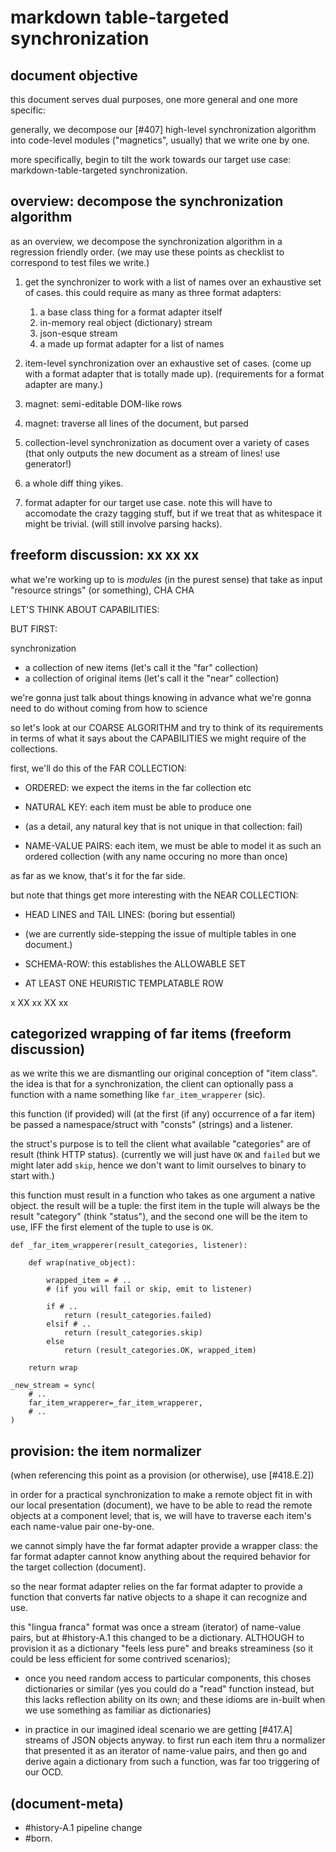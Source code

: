 # markdown table-targeted synchronization

## document objective

this document serves dual purposes, one more general and one more specific:

generally, we decompose our [#407] high-level synchronization algorithm
into code-level modules ("magnetics", usually) that we write one by one.

more specifically, begin to tilt the work towards our target use case:
markdown-table-targeted synchronization.




## overview: decompose the synchronization algorithm

as an overview, we decompose the synchronization algorithm in a regression
friendly order. (we may use these points as checklist to correspond to test
files we write.)

1. get the synchronizer to work with a list of names over an exhaustive
   set of cases. this could require as many as three format adapters:
   1. a base class thing for a format adapter itself
   1. in-memory real object (dictionary) stream
   1. json-esque stream
   1. a made up format adapter for a list of names

1. item-level synchronization over an exhaustive set of cases. (come up
   with a format adapter that is totally made up). (requirements for a
   format adapter are many.)

1. magnet: semi-editable DOM-like rows

1. magnet: traverse all lines of the document, but parsed

1. collection-level synchronization as document over a variety of cases
   (that only outputs the new document as a stream of lines! use generator!)

1. a whole diff thing yikes.

1. format adapter for our target use case. note this will have to accomodate
   the crazy tagging stuff, but if we treat that as whitespace it might be
   trivial. (will still involve parsing hacks).




## freeform discussion: xx xx xx

what we're working up to is _modules_ (in the purest sense)
that take as input "resource strings" (or something), CHA CHA

LET'S THINK ABOUT CAPABILITIES:

BUT FIRST:

synchronization

  - a collection of new items (let's call it the "far" collection)
  - a collection of original items (let's call it the "near" collection)

we're gonna just talk about things knowing in advance what we're gonna
need to do without coming from how to science

so let's look at our COARSE ALGORITHM and try to think of its
requirements in terms of what it says about the CAPABILITIES we
might require of the collections.

first, we'll do this of the FAR COLLECTION:

  - ORDERED: we expect the items in the far collection etc

  - NATURAL KEY: each item must be able to produce one

  - (as a detail, any natural key that is not unique in that collection: fail)

  - NAME-VALUE PAIRS: each item, we must be able to model it as such
    an ordered collection (with any name occuring no more than once)

as far as we know, that's it for the far side.

but note that things get more interesting with the NEAR COLLECTION:

  - HEAD LINES and TAIL LINES: (boring but essential)

  - (we are currently side-stepping the issue of multiple tables in one
    document.)

  - SCHEMA-ROW: this establishes the ALLOWABLE SET

  - AT LEAST ONE HEURISTIC TEMPLATABLE ROW

x XX xx XX xx




## categorized wrapping of far items (freeform discussion)

as we write this we are dismantling our original conception of "item class".
the idea is that for a synchronization, the client can optionally pass a
function with a name something like `far_item_wrapperer` (sic).

this function (if provided) will (at the first (if any) occurrence of a far
item) be passed a namespace/struct with "consts" (strings) and a listener.

the struct's purpose is to tell the client what available "categories" are
of result (think HTTP status). (currently we will just have `OK` and `failed`
but we might later add `skip`, hence we don't want to limit ourselves to
binary to start with.)

this function must result in a function who takes as one argument a native
object. the result will be a tuple: the first item in the tuple will always
be the result "category" (think "status"), and the second one will be the
item to use, IFF the first element of the tuple to use is `OK`.

    def _far_item_wrapperer(result_categories, listener):

        def wrap(native_object):

            wrapped_item = # ..
            # (if you will fail or skip, emit to listener)

            if # ..
                return (result_categories.failed)
            elsif # ..
                return (result_categories.skip)
            else
                return (result_categories.OK, wrapped_item)

        return wrap

    _new_stream = sync(
        # ..
        far_item_wrapperer=_far_item_wrapperer,
        # ..
    )




## <a name=E></a> provision: the item normalizer

(when referencing this point as a provision (or otherwise), use [#418.E.2])

in order for a practical synchronization to make a remote object fit in with
our local presentation (document), we have to be able to read the remote
objects at a component level; that is, we will have to traverse each item's
each name-value pair one-by-one.

we cannot simply have the far format adapter provide a wrapper class: the
far format adapter cannot know anything about the required behavior for the
target collection (document).

so the near format adapter relies on the far format adapter to provide a
function that converts far native objects to a shape it can recognize and
use.

this "lingua franca" format was once a stream (iterator) of name-value pairs,
but at #history-A.1 this changed to be a dictionary. ALTHOUGH to provision
it as a dictionary "feels less pure" and breaks streaminess (so it could be
less efficient for some contrived scenarios);

  - once you need random access to particular components, this choses
    dictionaries or similar (yes you could do a "read" function instead,
    but this lacks reflection ability on its own; and these idioms are
    in-built when we use something as familiar as dictionaries)

  - in practice in our imagined ideal scenario we are getting [#417.A]
    streams of JSON objects anyway. to first run each item thru a normalizer
    that presented it as an iterator of name-value pairs, and then go and
    derive again a dictionary from such a function, was far too triggering
    of our OCD.




## (document-meta)

  - #history-A.1 pipeline change
  - #born.
